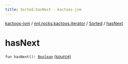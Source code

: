 ```yaml
---
title: Sorted.hasNext - kactoos-jvm
---
```


[kactoos-jvm](../../index.html) / [nnl.rocks.kactoos.iterator](../index.html) / [Sorted](index.html) / [hasNext](./has-next.html)

# hasNext

`fun hasNext(): `[`Boolean`](https://kotlinlang.org/api/latest/jvm/stdlib/kotlin/-boolean/index.html) [(source)](https://github.com/neonailol/kactoos/blob/master/kactoos-jvm/src/main/kotlin/nnl/rocks/kactoos/iterator/Sorted.kt#L54)